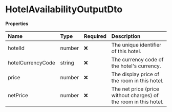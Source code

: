 # HotelAvailabilityOutputDto

**Properties**

| Name              | Type   | Required | Description                                                      |
| :---------------- | :----- | :------- | :--------------------------------------------------------------- |
| hotelId           | number | ❌       | The unique identifier of this hotel.                             |
| hotelCurrencyCode | string | ❌       | The currency code of the hotel's currency.                       |
| price             | number | ❌       | The display price of the room in this hotel.                     |
| netPrice          | number | ❌       | The net price (price without charges) of the room in this hotel. |

<!-- This file was generated by liblab | https://liblab.com/ -->
